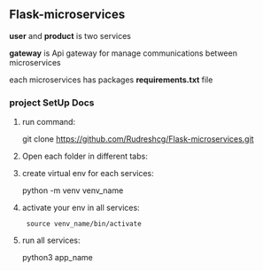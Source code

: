## Flask-microservices

**user** and **product** is two services

**gateway** is Api gateway for manage communications between microservices

each microservices has packages **requirements.txt** file

### project SetUp Docs

1. run command:

   
    git clone https://github.com/Rudreshcg/Flask-microservices.git


2. Open each folder in different tabs:


3. create virtual env for each services:
    
   
    python -m venv venv_name

4. activate your env in all services:
    
    
        source venv_name/bin/activate

5. run all services:


    python3 app_name

    
